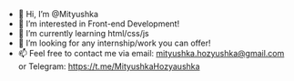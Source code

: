 - 👋 Hi, I’m @Mityushka
- 👀 I’m interested in Front-end Development!
- 🌱 I’m currently learning html/css/js
- 💞️ I’m looking for any internship/work you can offer!
- 📫 Feel free to contact me via email: mityushka.hozyushka@gmail.com or Telegram: https://t.me/MityushkaHozyaushka

<!---
Mityushka/Mityushka is a ✨ special ✨ repository because its `README.md` (this file) appears on your GitHub profile.
You can click the Preview link to take a look at your changes.
--->
